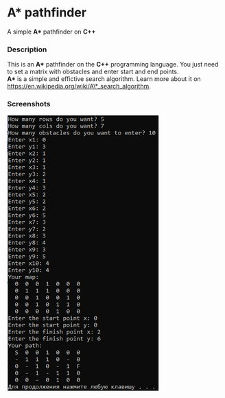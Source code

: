 # A* pathfinder
A simple **A\*** pathfinder on **C++**
### Description
This is an **A\*** pathfinder on the **C++** programming language. You just need to set a matrix with obstacles and enter start and end points.  
**A\*** is a simple and effictive search algorithm. Learn more about it on https://en.wikipedia.org/wiki/A\*_search_algorithm.  
### Screenshots 
![alt image](https://github.com/NktCHRN/A-star-pathfinder/raw/master/Screenshots/Screenshot1.png)  